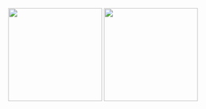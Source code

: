 
<!--
**Mr-R4F/Mr-R4F** is a ✨ _special_ ✨ repository because its `README.md` (this file) appears on your GitHub profile.

Here are some ideas to get you started:

- 🔭 I’m currently working on ...
- 🌱 I’m currently learning ...
- 👯 I’m looking to collaborate on ...
- 🤔 I’m looking for help with ...
- 💬 Ask me about ...
- 📫 How to reach me: ...
- 😄 Pronouns: ...
- ⚡ Fun fact: ...
-->

<div>
  <img height="190em" src="https://github-readme-stats.vercel.app/api?username=Mr-R4F&theme=calm&show_icons=true&include_all_commits=true&count_private=true">
  <img height="190em" src" src="https://github-readme-stats.vercel.app/api/top-langs/?username=Mr-R4F&theme=calm&layout=compact">
</div>
